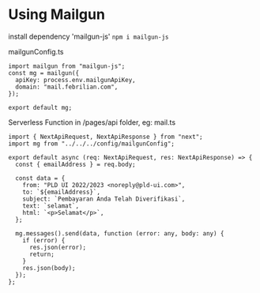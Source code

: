 # Using Mailgun

install dependency 'mailgun-js' `npm i mailgun-js`

mailgunConfig.ts
```
import mailgun from "mailgun-js";
const mg = mailgun({
  apiKey: process.env.mailgunApiKey,
  domain: "mail.febrilian.com",
});

export default mg;

```

Serverless Function in /pages/api folder, eg: mail.ts

```
import { NextApiRequest, NextApiResponse } from "next";
import mg from "../../../config/mailgunConfig";

export default async (req: NextApiRequest, res: NextApiResponse) => {
  const { emailAddress } = req.body;

  const data = {
    from: "PLD UI 2022/2023 <noreply@pld-ui.com>",
    to: `${emailAddress}`,
    subject: `Pembayaran Anda Telah Diverifikasi`,
    text: `selamat`,
    html: `<p>Selamat</p>`,
  };

  mg.messages().send(data, function (error: any, body: any) {
    if (error) {
      res.json(error);
      return;
    }
    res.json(body);
  });
};
```
